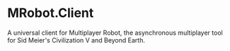 # MRobot.Client
A universal client for Multiplayer Robot, the asynchronous multiplayer tool for Sid Meier's Civilization V and Beyond Earth.
